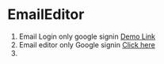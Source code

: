 # EmailEditor

1. Email Login only google signin <a href="https://noolichandana1264.github.io/EmailEditor/">Demo Link</a>
2. Email editor only Google signin <a href="http://github.com/noolichandana1264/EmailEditor/">Click here</a>
3. 
